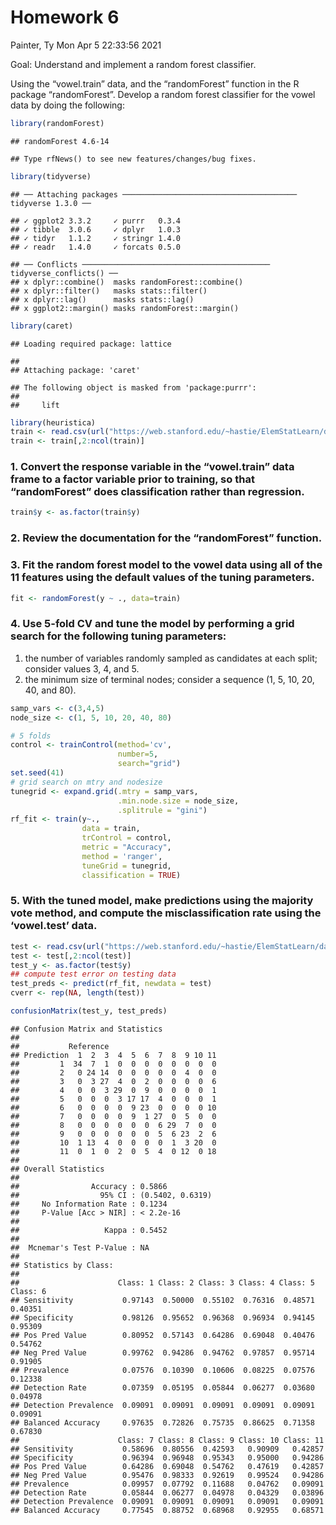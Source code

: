 Homework 6
================
Painter, Ty
Mon Apr 5 22:33:56 2021

Goal: Understand and implement a random forest classifier.

Using the “vowel.train” data, and the “randomForest” function in the R
package “randomForest”. Develop a random forest classifier for the vowel
data by doing the following:

``` r
library(randomForest)
```

    ## randomForest 4.6-14

    ## Type rfNews() to see new features/changes/bug fixes.

``` r
library(tidyverse)
```

    ## ── Attaching packages ─────────────────────────────────────── tidyverse 1.3.0 ──

    ## ✓ ggplot2 3.3.2     ✓ purrr   0.3.4
    ## ✓ tibble  3.0.6     ✓ dplyr   1.0.3
    ## ✓ tidyr   1.1.2     ✓ stringr 1.4.0
    ## ✓ readr   1.4.0     ✓ forcats 0.5.0

    ## ── Conflicts ────────────────────────────────────────── tidyverse_conflicts() ──
    ## x dplyr::combine()  masks randomForest::combine()
    ## x dplyr::filter()   masks stats::filter()
    ## x dplyr::lag()      masks stats::lag()
    ## x ggplot2::margin() masks randomForest::margin()

``` r
library(caret)
```

    ## Loading required package: lattice

    ## 
    ## Attaching package: 'caret'

    ## The following object is masked from 'package:purrr':
    ## 
    ##     lift

``` r
library(heuristica)
train <- read.csv(url("https://web.stanford.edu/~hastie/ElemStatLearn/datasets/vowel.train"))
train <- train[,2:ncol(train)]
```

### 1\. Convert the response variable in the “vowel.train” data frame to a factor variable prior to training, so that “randomForest” does classification rather than regression.

``` r
train$y <- as.factor(train$y)
```

### 2\. Review the documentation for the “randomForest” function.

### 3\. Fit the random forest model to the vowel data using all of the 11 features using the default values of the tuning parameters.

``` r
fit <- randomForest(y ~ ., data=train)
```

### 4\. Use 5-fold CV and tune the model by performing a grid search for the following tuning parameters:

1)  the number of variables randomly sampled as candidates at each
    split; consider values 3, 4, and 5.
2)  the minimum size of terminal nodes; consider a sequence (1, 5, 10,
    20, 40, and 80).

<!-- end list -->

``` r
samp_vars <- c(3,4,5)
node_size <- c(1, 5, 10, 20, 40, 80)

# 5 folds 
control <- trainControl(method='cv', 
                        number=5,
                        search="grid")
set.seed(41)
# grid search on mtry and nodesize
tunegrid <- expand.grid(.mtry = samp_vars, 
                        .min.node.size = node_size, 
                        .splitrule = "gini")
rf_fit <- train(y~., 
                data = train, 
                trControl = control,
                metric = "Accuracy",
                method = 'ranger', 
                tuneGrid = tunegrid, 
                classification = TRUE)
```

### 5\. With the tuned model, make predictions using the majority vote method, and compute the misclassification rate using the ‘vowel.test’ data.

``` r
test <- read.csv(url("https://web.stanford.edu/~hastie/ElemStatLearn/datasets/vowel.test"))
test <- test[,2:ncol(test)]
test_y <- as.factor(test$y)
## compute test error on testing data
test_preds <- predict(rf_fit, newdata = test)
cverr <- rep(NA, length(test))

confusionMatrix(test_y, test_preds) 
```

    ## Confusion Matrix and Statistics
    ## 
    ##           Reference
    ## Prediction  1  2  3  4  5  6  7  8  9 10 11
    ##         1  34  7  1  0  0  0  0  0  0  0  0
    ##         2   0 24 14  0  0  0  0  0  4  0  0
    ##         3   0  3 27  4  0  2  0  0  0  0  6
    ##         4   0  0  3 29  0  9  0  0  0  0  1
    ##         5   0  0  0  3 17 17  4  0  0  0  1
    ##         6   0  0  0  0  9 23  0  0  0  0 10
    ##         7   0  0  0  0  9  1 27  0  5  0  0
    ##         8   0  0  0  0  0  0  6 29  7  0  0
    ##         9   0  0  0  0  0  0  5  6 23  2  6
    ##         10  1 13  4  0  0  0  0  1  3 20  0
    ##         11  0  1  0  2  0  5  4  0 12  0 18
    ## 
    ## Overall Statistics
    ##                                           
    ##                Accuracy : 0.5866          
    ##                  95% CI : (0.5402, 0.6319)
    ##     No Information Rate : 0.1234          
    ##     P-Value [Acc > NIR] : < 2.2e-16       
    ##                                           
    ##                   Kappa : 0.5452          
    ##                                           
    ##  Mcnemar's Test P-Value : NA              
    ## 
    ## Statistics by Class:
    ## 
    ##                      Class: 1 Class: 2 Class: 3 Class: 4 Class: 5 Class: 6
    ## Sensitivity           0.97143  0.50000  0.55102  0.76316  0.48571  0.40351
    ## Specificity           0.98126  0.95652  0.96368  0.96934  0.94145  0.95309
    ## Pos Pred Value        0.80952  0.57143  0.64286  0.69048  0.40476  0.54762
    ## Neg Pred Value        0.99762  0.94286  0.94762  0.97857  0.95714  0.91905
    ## Prevalence            0.07576  0.10390  0.10606  0.08225  0.07576  0.12338
    ## Detection Rate        0.07359  0.05195  0.05844  0.06277  0.03680  0.04978
    ## Detection Prevalence  0.09091  0.09091  0.09091  0.09091  0.09091  0.09091
    ## Balanced Accuracy     0.97635  0.72826  0.75735  0.86625  0.71358  0.67830
    ##                      Class: 7 Class: 8 Class: 9 Class: 10 Class: 11
    ## Sensitivity           0.58696  0.80556  0.42593   0.90909   0.42857
    ## Specificity           0.96394  0.96948  0.95343   0.95000   0.94286
    ## Pos Pred Value        0.64286  0.69048  0.54762   0.47619   0.42857
    ## Neg Pred Value        0.95476  0.98333  0.92619   0.99524   0.94286
    ## Prevalence            0.09957  0.07792  0.11688   0.04762   0.09091
    ## Detection Rate        0.05844  0.06277  0.04978   0.04329   0.03896
    ## Detection Prevalence  0.09091  0.09091  0.09091   0.09091   0.09091
    ## Balanced Accuracy     0.77545  0.88752  0.68968   0.92955   0.68571
